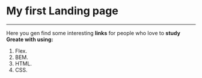 # My first Landing page
------
Here you gen find some interesting **links** for people who love to __study__
__Greate with using:__
1. Flex.
2. BEM.
3. HTML.
4. CSS.

